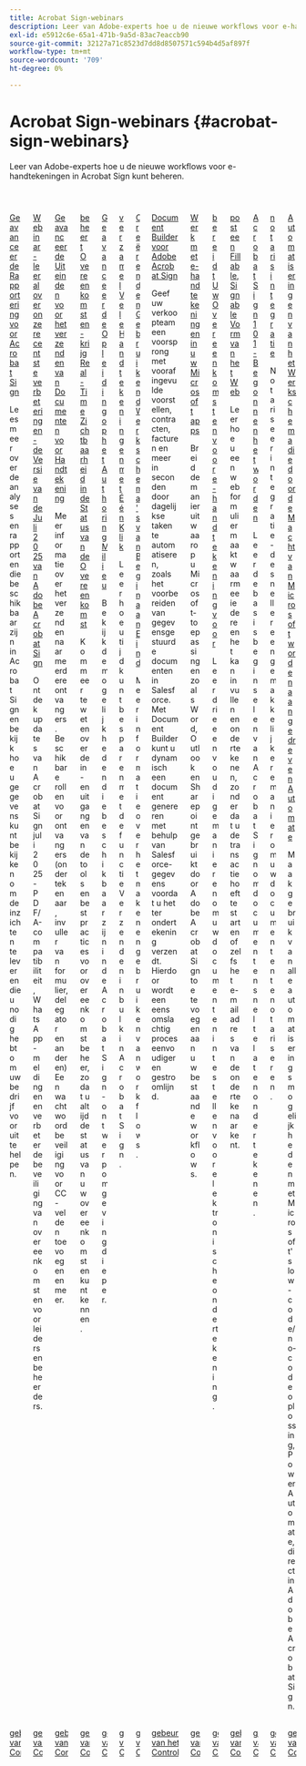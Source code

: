```yaml
---
title: Acrobat Sign-webinars
description: Leer van Adobe-experts hoe u de nieuwe workflows voor e-handtekeningen in Acrobat Sign kunt beheren.
exl-id: e5912c6e-65a1-471b-9a5d-83ac7eaccb90
source-git-commit: 32127a71c8523d7dd8d8507571c594b4d5af897f
workflow-type: tm+mt
source-wordcount: '709'
ht-degree: 0%

---
```


# Acrobat Sign-webinars {#acrobat-sign-webinars}

Leer van Adobe-experts hoe u de nieuwe workflows voor e-handtekeningen in Acrobat Sign kunt beheren.

<!-- CARDS

{cta  = Watch event}

* skill-builders/advanced-reporting.md
* skill-builders/acrobat-july-release.md
* skill-builders/advanced-sending-documents-signature.md
* skill-builders/agreement-status.md
* skill-builders/authoring-environment.md
* skill-builders/collect-signatures.md
* skill-builders/create-use-workflows.md
* skill-builders/document-builder.md
* skill-builders/e-signature-microsoft.md
* skill-builders/e-signature-setup.md
* skill-builders/fillable-signable-web-form.md
* skill-builders/getting-started.md
* skill-builders/notarize.md
* skill-builders/workflow-automations.md

-->
<!-- START CARDS HTML - DO NOT MODIFY BY HAND -->
<div class="columns">
    <div class="column is-half-tablet is-half-desktop is-one-third-widescreen" aria-label="Advanced Reporting for Acrobat Sign">
        <div class="card" style="height: 100%; display: flex; flex-direction: column; height: 100%;">
            <div class="card-image">
                <figure class="image x-is-16by9">
                    <a href="skill-builders/advanced-reporting.md" title="Geavanceerde rapportage voor Acrobat Sign" target="_blank" rel="referrer">
                        <img class="is-bordered-r-small" src="https://video.tv.adobe.com/v/3428191/?format=jpeg&nocache=1757082643934" alt="Geavanceerde rapportage voor Acrobat Sign"
                             style="width: 100%; aspect-ratio: 16 / 9; object-fit: cover; overflow: hidden; display: block; margin: auto;">
                    </a>
                </figure>
            </div>
            <div class="card-content is-padded-small" style="display: flex; flex-direction: column; flex-grow: 1; justify-content: space-between;">
                <div class="top-card-content">
                    <p class="headline is-size-6 has-text-weight-bold">
                        <a href="skill-builders/advanced-reporting.md" target="_blank" rel="referrer" title="Geavanceerde rapportage voor Acrobat Sign"> Geavanceerde Rapportering voor Acrobat Sign </a>
                    </p>
                    <p class="is-size-6">Lees meer over de analyses en rapporten die beschikbaar zijn in Acrobat Sign en bekijk hoe u gegevens kunt bekijken om de inzichten te leveren die u nodig hebt om uw bedrijf vooruit te helpen.</p>
                </div>
                <a href="skill-builders/advanced-reporting.md" target="_blank" rel="referrer" class="spectrum-Button spectrum-Button--outline spectrum-Button--primary spectrum-Button--sizeM" style="align-self: flex-start; margin-top: 1rem;">
                    <span class="spectrum-Button-label has-no-wrap has-text-weight-bold"> gebeurtenis van het Controle </span>
                </a>
            </div>
        </div>
    </div>
    <div class="column is-half-tablet is-half-desktop is-one-third-widescreen" aria-label="Webinar - Learn all about our latest improvements - Adobe Acrobat Sign July Release 2025">
        <div class="card" style="height: 100%; display: flex; flex-direction: column; height: 100%;">
            <div class="card-image">
                <figure class="image x-is-16by9">
                    <a href="skill-builders/acrobat-july-release.md" title="Webinar - Meer informatie over onze meest recente verbeteringen - Adobe Acrobat Sign juli 2025" target="_blank" rel="referrer">
                        <img class="is-bordered-r-small" src="https://video.tv.adobe.com/v/3473003/?format=jpeg&nocache=1757082643901" alt="Webinar - Meer informatie over onze meest recente verbeteringen - Adobe Acrobat Sign juli 2025"
                             style="width: 100%; aspect-ratio: 16 / 9; object-fit: cover; overflow: hidden; display: block; margin: auto;">
                    </a>
                </figure>
            </div>
            <div class="card-content is-padded-small" style="display: flex; flex-direction: column; flex-grow: 1; justify-content: space-between;">
                <div class="top-card-content">
                    <p class="headline is-size-6 has-text-weight-bold">
                        <a href="skill-builders/acrobat-july-release.md" target="_blank" rel="referrer" title="Webinar - Meer informatie over onze meest recente verbeteringen - Adobe Acrobat Sign juli 2025"> Webinar - leer al over onze recentste verbeteringen - de Versie van de Juli 2025 van Adobe Acrobat Sign </a>
                    </p>
                    <p class="is-size-6">Ontdek updates van Acrobat Sign juli 2025 - PDF/A-compatibiliteit, WhatsApp-meldingen en verbeterde beveiliging van overeenkomsten voor leiders en beheerders.</p>
                </div>
                <a href="skill-builders/acrobat-july-release.md" target="_blank" rel="referrer" class="spectrum-Button spectrum-Button--outline spectrum-Button--primary spectrum-Button--sizeM" style="align-self: flex-start; margin-top: 1rem;">
                    <span class="spectrum-Button-label has-no-wrap has-text-weight-bold"> gebeurtenis van het Controle </span>
                </a>
            </div>
        </div>
    </div>
    <div class="column is-half-tablet is-half-desktop is-one-third-widescreen" aria-label="Advanced Tips for Sending Documents for Signature">
        <div class="card" style="height: 100%; display: flex; flex-direction: column; height: 100%;">
            <div class="card-image">
                <figure class="image x-is-16by9">
                    <a href="skill-builders/advanced-sending-documents-signature.md" title="Geavanceerde tips voor het verzenden van documenten ter ondertekening" target="_blank" rel="referrer">
                        <img class="is-bordered-r-small" src="https://video.tv.adobe.com/v/3428186/?format=jpeg&nocache=1757082643929" alt="Geavanceerde tips voor het verzenden van documenten ter ondertekening"
                             style="width: 100%; aspect-ratio: 16 / 9; object-fit: cover; overflow: hidden; display: block; margin: auto;">
                    </a>
                </figure>
            </div>
            <div class="card-content is-padded-small" style="display: flex; flex-direction: column; flex-grow: 1; justify-content: space-between;">
                <div class="top-card-content">
                    <p class="headline is-size-6 has-text-weight-bold">
                        <a href="skill-builders/advanced-sending-documents-signature.md" target="_blank" rel="referrer" title="Geavanceerde tips voor het verzenden van documenten ter ondertekening"> Geavanceerde Uiteinden voor het verzenden van Documenten voor Handtekening </a>
                    </p>
                    <p class="is-size-6">Meer informatie over het verzenden naar meerdere ontvangers. Beschikbare rollen voor ontvangers (ondertekenaar, invuller van formulier, delegator en anderen) Een wachtwoordbeveiliging voor CC-velden toevoegen en meer.</p>
                </div>
                <a href="skill-builders/advanced-sending-documents-signature.md" target="_blank" rel="referrer" class="spectrum-Button spectrum-Button--outline spectrum-Button--primary spectrum-Button--sizeM" style="align-self: flex-start; margin-top: 1rem;">
                    <span class="spectrum-Button-label has-no-wrap has-text-weight-bold"> gebeurtenis van het Controle </span>
                </a>
            </div>
        </div>
    </div>
    <div class="column is-half-tablet is-half-desktop is-one-third-widescreen" aria-label="Manage Agreements - Get Real-Time Visibility into Agreement Status">
        <div class="card" style="height: 100%; display: flex; flex-direction: column; height: 100%;">
            <div class="card-image">
                <figure class="image x-is-16by9">
                    <a href="skill-builders/agreement-status.md" title="Overeenkomsten beheren - Real-Time zichtbaarheid in overeenkomststatus krijgen" target="_blank" rel="referrer">
                        <img class="is-bordered-r-small" src="https://video.tv.adobe.com/v/3428190/?format=jpeg&nocache=1757082643906" alt="Overeenkomsten beheren - Real-Time zichtbaarheid in overeenkomststatus krijgen"
                             style="width: 100%; aspect-ratio: 16 / 9; object-fit: cover; overflow: hidden; display: block; margin: auto;">
                    </a>
                </figure>
            </div>
            <div class="card-content is-padded-small" style="display: flex; flex-direction: column; flex-grow: 1; justify-content: space-between;">
                <div class="top-card-content">
                    <p class="headline is-size-6 has-text-weight-bold">
                        <a href="skill-builders/agreement-status.md" target="_blank" rel="referrer" title="Overeenkomsten beheren - Real-Time zichtbaarheid in overeenkomststatus krijgen"> beheert Overeenkomsten - krijg Real-Time Zichtbaarheid in de Status van de Overeenkomst </a>
                    </p>
                    <p class="is-size-6">Kom meer te weten over de in- en uitgangen van de tools en best practices voor overeenkomstbeheer, zodat u altijd de status van uw overeenkomsten kunt kennen.</p>
                </div>
                <a href="skill-builders/agreement-status.md" target="_blank" rel="referrer" class="spectrum-Button spectrum-Button--outline spectrum-Button--primary spectrum-Button--sizeM" style="align-self: flex-start; margin-top: 1rem;">
                    <span class="spectrum-Button-label has-no-wrap has-text-weight-bold"> gebeurtenis van het Controle </span>
                </a>
            </div>
        </div>
    </div>
    <div class="column is-half-tablet is-half-desktop is-one-third-widescreen" aria-label="Advanced Training on Authoring Environment">
        <div class="card" style="height: 100%; display: flex; flex-direction: column; height: 100%;">
            <div class="card-image">
                <figure class="image x-is-16by9">
                    <a href="skill-builders/authoring-environment.md" title="Geavanceerde training voor ontwerpomgeving" target="_blank" rel="referrer">
                        <img class="is-bordered-r-small" src="https://video.tv.adobe.com/v/3428189/?format=jpeg&nocache=1757082643912" alt="Geavanceerde training voor ontwerpomgeving"
                             style="width: 100%; aspect-ratio: 16 / 9; object-fit: cover; overflow: hidden; display: block; margin: auto;">
                    </a>
                </figure>
            </div>
            <div class="card-content is-padded-small" style="display: flex; flex-direction: column; flex-grow: 1; justify-content: space-between;">
                <div class="top-card-content">
                    <p class="headline is-size-6 has-text-weight-bold">
                        <a href="skill-builders/authoring-environment.md" target="_blank" rel="referrer" title="Geavanceerde training voor ontwerpomgeving"> Geavanceerde Opleiding op het Authoring Milieu </a>
                    </p>
                    <p class="is-size-6">Bekijk de mogelijkheden die beschikbaar zijn in de Acrobat Sign-ontwerpomgeving dieper.</p>
                </div>
                <a href="skill-builders/authoring-environment.md" target="_blank" rel="referrer" class="spectrum-Button spectrum-Button--outline spectrum-Button--primary spectrum-Button--sizeM" style="align-self: flex-start; margin-top: 1rem;">
                    <span class="spectrum-Button-label has-no-wrap has-text-weight-bold"> gebeurtenis van het Controle </span>
                </a>
            </div>
        </div>
    </div>
    <div class="column is-half-tablet is-half-desktop is-one-third-widescreen" aria-label="Collect Many Signatures with One Click">
        <div class="card" style="height: 100%; display: flex; flex-direction: column; height: 100%;">
            <div class="card-image">
                <figure class="image x-is-16by9">
                    <a href="skill-builders/collect-signatures.md" title="Vele handtekeningen verzamelen met één klik" target="_blank" rel="referrer">
                        <img class="is-bordered-r-small" src="https://video.tv.adobe.com/v/3428188/?format=jpeg&nocache=1757082643917" alt="Vele handtekeningen verzamelen met één klik"
                             style="width: 100%; aspect-ratio: 16 / 9; object-fit: cover; overflow: hidden; display: block; margin: auto;">
                    </a>
                </figure>
            </div>
            <div class="card-content is-padded-small" style="display: flex; flex-direction: column; flex-grow: 1; justify-content: space-between;">
                <div class="top-card-content">
                    <p class="headline is-size-6 has-text-weight-bold">
                        <a href="skill-builders/collect-signatures.md" target="_blank" rel="referrer" title="Vele handtekeningen verzamelen met één klik"> verzamel Vele Handtekeningen met Één Klik </a>
                    </p>
                    <p class="is-size-6">Leer hoe u tijd kunt besparen met de functie Verzenden in bulk in Acrobat Sign.</p>
                </div>
                <a href="skill-builders/collect-signatures.md" target="_blank" rel="referrer" class="spectrum-Button spectrum-Button--outline spectrum-Button--primary spectrum-Button--sizeM" style="align-self: flex-start; margin-top: 1rem;">
                    <span class="spectrum-Button-label has-no-wrap has-text-weight-bold"> gebeurtenis van het Controle </span>
                </a>
            </div>
        </div>
    </div>
    <div class="column is-half-tablet is-half-desktop is-one-third-widescreen" aria-label="Creating and Using Workflows from Beginning to End">
        <div class="card" style="height: 100%; display: flex; flex-direction: column; height: 100%;">
            <div class="card-image">
                <figure class="image x-is-16by9">
                    <a href="skill-builders/create-use-workflows.md" title="Workflows maken en gebruiken van begin tot eind" target="_blank" rel="referrer">
                        <img class="is-bordered-r-small" src="https://video.tv.adobe.com/v/3428192/?format=jpeg&nocache=1757082643940" alt="Workflows maken en gebruiken van begin tot eind"
                             style="width: 100%; aspect-ratio: 16 / 9; object-fit: cover; overflow: hidden; display: block; margin: auto;">
                    </a>
                </figure>
            </div>
            <div class="card-content is-padded-small" style="display: flex; flex-direction: column; flex-grow: 1; justify-content: space-between;">
                <div class="top-card-content">
                    <p class="headline is-size-6 has-text-weight-bold">
                        <a href="skill-builders/create-use-workflows.md" target="_blank" rel="referrer" title="Workflows maken en gebruiken van begin tot eind"> Creërend en Gebruikend Werkschema's van Begin aan Eind </a>
                    </p>
                    <p class="is-size-6">Meer informatie over het maken en gebruiken van workflows.</p>
                </div>
                <a href="skill-builders/create-use-workflows.md" target="_blank" rel="referrer" class="spectrum-Button spectrum-Button--outline spectrum-Button--primary spectrum-Button--sizeM" style="align-self: flex-start; margin-top: 1rem;">
                    <span class="spectrum-Button-label has-no-wrap has-text-weight-bold"> gebeurtenis van het Controle </span>
                </a>
            </div>
        </div>
    </div>
    <div class="column is-half-tablet is-half-desktop is-one-third-widescreen" aria-label="Document Builder for Adobe Acrobat Sign">
        <div class="card" style="height: 100%; display: flex; flex-direction: column; height: 100%;">
            <div class="card-image">
                <figure class="image x-is-16by9">
                    <a href="skill-builders/document-builder.md" title="Document Builder voor Adobe Acrobat Sign" target="_blank" rel="referrer">
                        <img class="is-bordered-r-small" src="https://video.tv.adobe.com/v/3428193/?format=jpeg&nocache=1757082643924" alt="Document Builder voor Adobe Acrobat Sign"
                             style="width: 100%; aspect-ratio: 16 / 9; object-fit: cover; overflow: hidden; display: block; margin: auto;">
                    </a>
                </figure>
            </div>
            <div class="card-content is-padded-small" style="display: flex; flex-direction: column; flex-grow: 1; justify-content: space-between;">
                <div class="top-card-content">
                    <p class="headline is-size-6 has-text-weight-bold">
                        <a href="skill-builders/document-builder.md" target="_blank" rel="referrer" title="Document Builder voor Adobe Acrobat Sign"> Document Builder voor Adobe Acrobat Sign </a>
                    </p>
                    <p class="is-size-6">Geef uw verkoopteam een voorsprong met vooraf ingevulde voorstellen, contracten, facturen en meer in seconden door dagelijkse taken te automatiseren, zoals het voorbereiden van gegevensgestuurde documenten in Salesforce. Met Document Builder kunt u dynamisch een document genereren met behulp van Salesforce-gegevens voordat u het ter ondertekening verzendt. Hierdoor wordt een eens omslachtig proces eenvoudiger en gestroomlijnd.</p>
                </div>
                <a href="skill-builders/document-builder.md" target="_blank" rel="referrer" class="spectrum-Button spectrum-Button--outline spectrum-Button--primary spectrum-Button--sizeM" style="align-self: flex-start; margin-top: 1rem;">
                    <span class="spectrum-Button-label has-no-wrap has-text-weight-bold"> gebeurtenis van het Controle </span>
                </a>
            </div>
        </div>
    </div>
    <div class="column is-half-tablet is-half-desktop is-one-third-widescreen" aria-label="Work with e-signatures in your Microsoft apps">
        <div class="card" style="height: 100%; display: flex; flex-direction: column; height: 100%;">
            <div class="card-image">
                <figure class="image x-is-16by9">
                    <a href="skill-builders/e-signature-microsoft.md" title="Werken met e-handtekeningen in uw Microsoft-toepassingen" target="_blank" rel="referrer">
                        <img class="is-bordered-r-small" src="https://video.tv.adobe.com/v/3428185/?format=jpeg&nocache=1757082643952" alt="Werken met e-handtekeningen in uw Microsoft-toepassingen"
                             style="width: 100%; aspect-ratio: 16 / 9; object-fit: cover; overflow: hidden; display: block; margin: auto;">
                    </a>
                </figure>
            </div>
            <div class="card-content is-padded-small" style="display: flex; flex-direction: column; flex-grow: 1; justify-content: space-between;">
                <div class="top-card-content">
                    <p class="headline is-size-6 has-text-weight-bold">
                        <a href="skill-builders/e-signature-microsoft.md" target="_blank" rel="referrer" title="Werken met e-handtekeningen in uw Microsoft-toepassingen"> Werk met e-handtekeningen in uw Microsoft apps </a>
                    </p>
                    <p class="is-size-6">Breid de manier uit waarop u Microsoft-toepassingen zoals Word, Outlook en Sharepoint gebruikt door Adobe Acrobat Sign toe te voegen aan uw bestaande workflows.</p>
                </div>
                <a href="skill-builders/e-signature-microsoft.md" target="_blank" rel="referrer" class="spectrum-Button spectrum-Button--outline spectrum-Button--primary spectrum-Button--sizeM" style="align-self: flex-start; margin-top: 1rem;">
                    <span class="spectrum-Button-label has-no-wrap has-text-weight-bold"> gebeurtenis van het Controle </span>
                </a>
            </div>
        </div>
    </div>
    <div class="column is-half-tablet is-half-desktop is-one-third-widescreen" aria-label="Prepare Your Agreements for e-signature">
        <div class="card" style="height: 100%; display: flex; flex-direction: column; height: 100%;">
            <div class="card-image">
                <figure class="image x-is-16by9">
                    <a href="skill-builders/e-signature-setup.md" title="Uw overeenkomsten voorbereiden voor elektronische ondertekening" target="_blank" rel="referrer">
                        <img class="is-bordered-r-small" src="https://video.tv.adobe.com/v/3428184/?format=jpeg&nocache=1757082643958" alt="Uw overeenkomsten voorbereiden voor elektronische ondertekening"
                             style="width: 100%; aspect-ratio: 16 / 9; object-fit: cover; overflow: hidden; display: block; margin: auto;">
                    </a>
                </figure>
            </div>
            <div class="card-content is-padded-small" style="display: flex; flex-direction: column; flex-grow: 1; justify-content: space-between;">
                <div class="top-card-content">
                    <p class="headline is-size-6 has-text-weight-bold">
                        <a href="skill-builders/e-signature-setup.md" target="_blank" rel="referrer" title="Uw overeenkomsten voorbereiden voor elektronische ondertekening"> bereidt Uw Overeenkomsten voor e-handtekening voor </a>
                    </p>
                    <p class="is-size-6">Leer drie eenvoudige manieren om uw documenten in te stellen voor elektronische ondertekening.</p>
                </div>
                <a href="skill-builders/e-signature-setup.md" target="_blank" rel="referrer" class="spectrum-Button spectrum-Button--outline spectrum-Button--primary spectrum-Button--sizeM" style="align-self: flex-start; margin-top: 1rem;">
                    <span class="spectrum-Button-label has-no-wrap has-text-weight-bold"> gebeurtenis van het Controle </span>
                </a>
            </div>
        </div>
    </div>
    <div class="column is-half-tablet is-half-desktop is-one-third-widescreen" aria-label="Post a Fillable, Signable Web Form">
        <div class="card" style="height: 100%; display: flex; flex-direction: column; height: 100%;">
            <div class="card-image">
                <figure class="image x-is-16by9">
                    <a href="skill-builders/fillable-signable-web-form.md" title="Een invulbaar, elektronisch webformulier verzenden" target="_blank" rel="referrer">
                        <img class="is-bordered-r-small" src="https://video.tv.adobe.com/v/3428187/?format=jpeg&nocache=1757082643946" alt="Een invulbaar, elektronisch webformulier verzenden"
                             style="width: 100%; aspect-ratio: 16 / 9; object-fit: cover; overflow: hidden; display: block; margin: auto;">
                    </a>
                </figure>
            </div>
            <div class="card-content is-padded-small" style="display: flex; flex-direction: column; flex-grow: 1; justify-content: space-between;">
                <div class="top-card-content">
                    <p class="headline is-size-6 has-text-weight-bold">
                        <a href="skill-builders/fillable-signable-web-form.md" target="_blank" rel="referrer" title="Een invulbaar, elektronisch webformulier verzenden"> post een Fillable, Signable Vorm van het Web </a>
                    </p>
                    <p class="is-size-6">Leer hoe u een webformulier maakt waarmee iedereen het kan invullen en ondertekenen, zonder dat u de transactie hoeft te starten of zelfs het e-mailadres van de ondertekenaar kent.</p>
                </div>
                <a href="skill-builders/fillable-signable-web-form.md" target="_blank" rel="referrer" class="spectrum-Button spectrum-Button--outline spectrum-Button--primary spectrum-Button--sizeM" style="align-self: flex-start; margin-top: 1rem;">
                    <span class="spectrum-Button-label has-no-wrap has-text-weight-bold"> gebeurtenis van het Controle </span>
                </a>
            </div>
        </div>
    </div>
    <div class="column is-half-tablet is-half-desktop is-one-third-widescreen" aria-label="Acrobat Sign 101 - Getting Started">
        <div class="card" style="height: 100%; display: flex; flex-direction: column; height: 100%;">
            <div class="card-image">
                <figure class="image x-is-16by9">
                    <a href="skill-builders/getting-started.md" title="Acrobat Sign 101 - Aan de slag" target="_blank" rel="referrer">
                        <img class="is-bordered-r-small" src="https://video.tv.adobe.com/v/3428183/?format=jpeg&nocache=1757082643968" alt="Acrobat Sign 101 - Aan de slag"
                             style="width: 100%; aspect-ratio: 16 / 9; object-fit: cover; overflow: hidden; display: block; margin: auto;">
                    </a>
                </figure>
            </div>
            <div class="card-content is-padded-small" style="display: flex; flex-direction: column; flex-grow: 1; justify-content: space-between;">
                <div class="top-card-content">
                    <p class="headline is-size-6 has-text-weight-bold">
                        <a href="skill-builders/getting-started.md" target="_blank" rel="referrer" title="Acrobat Sign 101 - Aan de slag"> Acrobat Sign 101 - Begonnen het worden </a>
                    </p>
                    <p class="is-size-6">Leer de basisbeginselen van Acrobat Sign om documenten snel te laten ondertekenen.</p>
                </div>
                <a href="skill-builders/getting-started.md" target="_blank" rel="referrer" class="spectrum-Button spectrum-Button--outline spectrum-Button--primary spectrum-Button--sizeM" style="align-self: flex-start; margin-top: 1rem;">
                    <span class="spectrum-Button-label has-no-wrap has-text-weight-bold"> gebeurtenis van het Controle </span>
                </a>
            </div>
        </div>
    </div>
    <div class="column is-half-tablet is-half-desktop is-one-third-widescreen" aria-label="Notarize Integration">
        <div class="card" style="height: 100%; display: flex; flex-direction: column; height: 100%;">
            <div class="card-image">
                <figure class="image x-is-16by9">
                    <a href="skill-builders/notarize.md" title="Notarisintegratie" target="_blank" rel="referrer">
                        <img class="is-bordered-r-small" src="https://video.tv.adobe.com/v/3428195/?format=jpeg&nocache=1757082643963" alt="Notarisintegratie"
                             style="width: 100%; aspect-ratio: 16 / 9; object-fit: cover; overflow: hidden; display: block; margin: auto;">
                    </a>
                </figure>
            </div>
            <div class="card-content is-padded-small" style="display: flex; flex-direction: column; flex-grow: 1; justify-content: space-between;">
                <div class="top-card-content">
                    <p class="headline is-size-6 has-text-weight-bold">
                        <a href="skill-builders/notarize.md" target="_blank" rel="referrer" title="Notarisintegratie"> notarisintegratie </a>
                    </p>
                    <p class="is-size-6">Notariseer integratie - de snellere en gemakkelijkere manier om uw documenten te notariseren.</p>
                </div>
                <a href="skill-builders/notarize.md" target="_blank" rel="referrer" class="spectrum-Button spectrum-Button--outline spectrum-Button--primary spectrum-Button--sizeM" style="align-self: flex-start; margin-top: 1rem;">
                    <span class="spectrum-Button-label has-no-wrap has-text-weight-bold"> gebeurtenis van het Controle </span>
                </a>
            </div>
        </div>
    </div>
    <div class="column is-half-tablet is-half-desktop is-one-third-widescreen" aria-label="Workflow Automations Powered by Microsoft Power Automate">
        <div class="card" style="height: 100%; display: flex; flex-direction: column; height: 100%;">
            <div class="card-image">
                <figure class="image x-is-16by9">
                    <a href="skill-builders/workflow-automations.md" title="Workflow Automated met Microsoft Power Automate" target="_blank" rel="referrer">
                        <img class="is-bordered-r-small" src="https://video.tv.adobe.com/v/3428194/?format=jpeg&nocache=1757082643971" alt="Workflow Automated met Microsoft Power Automate"
                             style="width: 100%; aspect-ratio: 16 / 9; object-fit: cover; overflow: hidden; display: block; margin: auto;">
                    </a>
                </figure>
            </div>
            <div class="card-content is-padded-small" style="display: flex; flex-direction: column; flex-grow: 1; justify-content: space-between;">
                <div class="top-card-content">
                    <p class="headline is-size-6 has-text-weight-bold">
                        <a href="skill-builders/workflow-automations.md" target="_blank" rel="referrer" title="Workflow Automated met Microsoft Power Automate"> Automatiseringen van het Werkschema die door de Macht van Microsoft worden aangedreven Automate </a>
                    </p>
                    <p class="is-size-6">Maak gebruik van alle automatiseringsmogelijkheden met Microsoft's low-code/no-code oplossing, Power Automate, direct in Adobe Acrobat Sign.</p>
                </div>
                <a href="skill-builders/workflow-automations.md" target="_blank" rel="referrer" class="spectrum-Button spectrum-Button--outline spectrum-Button--primary spectrum-Button--sizeM" style="align-self: flex-start; margin-top: 1rem;">
                    <span class="spectrum-Button-label has-no-wrap has-text-weight-bold"> gebeurtenis van het Controle </span>
                </a>
            </div>
        </div>
    </div>
</div>
<!-- END CARDS HTML - DO NOT MODIFY BY HAND -->


